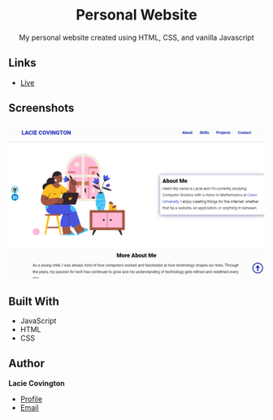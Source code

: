 <h1 align="center">Personal Website</h1>

<p align="center"> My personal website created using HTML, CSS, and vanilla Javascript</p>

## Links

- [Live](http://lccovington.me)

## Screenshots

![](/screenshot.png)

## Built With

- JavaScript
- HTML
- CSS

## Author

**Lacie Covington**

- [Profile](https://www.linkedin.com/in/lccovington/)
- [Email](mailto:lacie.covington@gmail.com?subject=Hi "Hi!")
